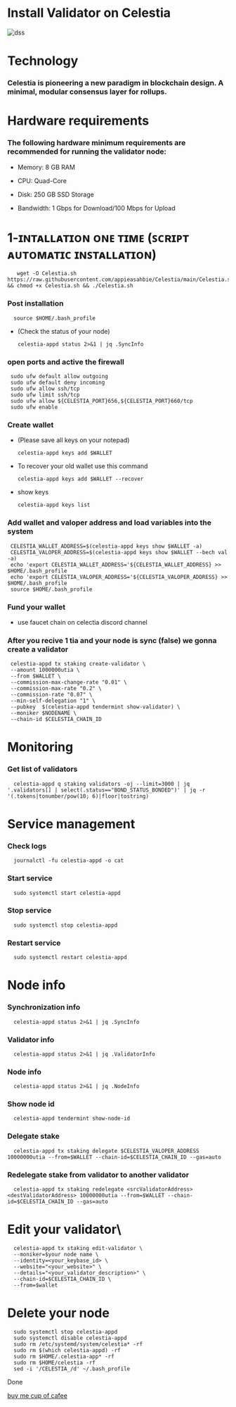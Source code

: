 # Install Validator on Celestia


![dss](https://user-images.githubusercontent.com/108979536/198891828-c8ffa1ef-9198-4e19-8055-f2c5d4b16317.jpg)


# Technology

### Celestia is pioneering a new paradigm in blockchain design. A minimal, modular consensus layer for rollups.


# Hardware requirements

 ### The following hardware minimum requirements are recommended for running the validator node:

   + Memory: 8 GB RAM
   
   + CPU: Quad-Core
   
   + Disk: 250 GB SSD Storage
   
   + Bandwidth: 1 Gbps for Download/100 Mbps for Upload
   
 # 1-ɪɴᴛᴀʟʟᴀᴛɪᴏɴ ᴏɴᴇ ᴛɪᴍᴇ (ꜱᴄʀɪᴘᴛ ᴀᴜᴛᴏᴍᴀᴛɪᴄ ɪɴꜱᴛᴀʟʟᴀᴛɪᴏɴ)

       wget -O Celestia.sh https://raw.githubusercontent.com/appieasahbie/Celestia/main/Celestia.sh && chmod +x Celestia.sh && ./Celestia.sh 
       

### Post installation

      source $HOME/.bash_profile

+ (Check the status of your node)

      celestia-appd status 2>&1 | jq .SyncInfo

### open ports and active the firewall

     sudo ufw default allow outgoing
     sudo ufw default deny incoming
     sudo ufw allow ssh/tcp
     sudo ufw limit ssh/tcp
     sudo ufw allow ${CELESTIA_PORT}656,${CELESTIA_PORT}660/tcp
     sudo ufw enable
     
### Create wallet

 + (Please save all keys on your notepad)  
 
       celestia-appd keys add $WALLET
     
 + To recover your old wallet use this command

       celestia-appd keys add $WALLET --recover
     
 + show keys

       celestia-appd keys list
     
     
 ### Add wallet and valoper address and load variables into the system
    
     CELESTIA_WALLET_ADDRESS=$(celestia-appd keys show $WALLET -a)
     CELESTIA_VALOPER_ADDRESS=$(celestia-appd keys show $WALLET --bech val -a)
     echo 'export CELESTIA_WALLET_ADDRESS='${CELESTIA_WALLET_ADDRESS} >> $HOME/.bash_profile
     echo 'export CELESTIA_VALOPER_ADDRESS='${CELESTIA_VALOPER_ADDRESS} >> $HOME/.bash_profile
     source $HOME/.bash_profile
     
 ### Fund your wallet
  + use faucet chain on celectia discord channel
  
  
 ### After you recive 1 tia and your node is sync (false) we gonna create a validator
 
     celestia-appd tx staking create-validator \
     --amount 1000000utia \
     --from $WALLET \
     --commission-max-change-rate "0.01" \
     --commission-max-rate "0.2" \
     --commission-rate "0.07" \
     --min-self-delegation "1" \
     --pubkey  $(celestia-appd tendermint show-validator) \
     --moniker $NODENAME \
     --chain-id $CELESTIA_CHAIN_ID
     
     
 # Monitoring

   ### Get list of validators
   
      celestia-appd q staking validators -oj --limit=3000 | jq '.validators[] | select(.status=="BOND_STATUS_BONDED")' | jq -r '(.tokens|tonumber/pow(10; 6)|floor|tostring) 
 
 
# Service management

  ### Check logs

      journalctl -fu celestia-appd -o cat
      
  ### Start service

      sudo systemctl start celestia-appd
      
  ### Stop service

      sudo systemctl stop celestia-appd
      
  ### Restart service

      sudo systemctl restart celestia-appd
      
# Node info
     
  ### Synchronization info

      celestia-appd status 2>&1 | jq .SyncInfo
      
  ### Validator info

      celestia-appd status 2>&1 | jq .ValidatorInfo
      
  ### Node info

      celestia-appd status 2>&1 | jq .NodeInfo
      
  ### Show node id

      celestia-appd tendermint show-node-id
      
 
  ### Delegate stake

      celestia-appd tx staking delegate $CELESTIA_VALOPER_ADDRESS 10000000utia --from=$WALLET --chain-id=$CELESTIA_CHAIN_ID --gas=auto
      
  ### Redelegate stake from validator to another validator

      celestia-appd tx staking redelegate <srcValidatorAddress> <destValidatorAddress> 10000000utia --from=$WALLET --chain-id=$CELESTIA_CHAIN_ID --gas=auto
      
# Edit your validator\

      celestia-appd tx staking edit-validator \
      --moniker=$your node name \
      --identity=<your_keybase_id> \
      --website="<your_website>" \
      --details="<your_validator_description>" \
      --chain-id=$CELESTIA_CHAIN_ID \
      --from=$wallet
      
 
 # Delete your node
 
      sudo systemctl stop celestia-appd
      sudo systemctl disable celestia-appd
      sudo rm /etc/systemd/system/celestia* -rf
      sudo rm $(which celestia-appd) -rf
      sudo rm $HOME/.celestia-app* -rf
      sudo rm $HOME/celestia -rf
      sed -i '/CELESTIA_/d' ~/.bash_profile
 
  Done
  
  [buy me cup of cafee](https://www.paypal.com/paypalme/AbdelAkridi?country.x=NL&locale.x=en_US)
